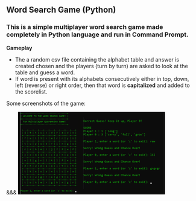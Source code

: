 ## Word Search Game (Python)

### This is a simple multiplayer word search game made completely in Python language and run in Command Prompt.

__Gameplay__
- The a random csv file containing the alphabet table and answer is created chosen and the players (turn by turn) are asked to look at the table and guess a word.
- If word is present with its alphabets consecutively either in top, down, left (reverse) or right order, then that word is **capitalized** and added to the scorelist.

Some screenshots of the game:

&amp;&amp;&amp; <img src="wordsearch_demo.png" width="390">
